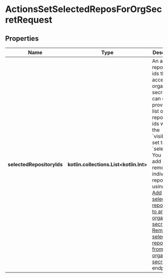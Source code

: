 
# ActionsSetSelectedReposForOrgSecretRequest

## Properties
Name | Type | Description | Notes
------------ | ------------- | ------------- | -------------
**selectedRepositoryIds** | **kotlin.collections.List&lt;kotlin.Int&gt;** | An array of repository ids that can access the organization secret. You can only provide a list of repository ids when the &#x60;visibility&#x60; is set to &#x60;selected&#x60;. You can add and remove individual repositories using the [Add selected repository to an organization secret](https://docs.github.com/rest/actions/secrets#add-selected-repository-to-an-organization-secret) and [Remove selected repository from an organization secret](https://docs.github.com/rest/actions/secrets#remove-selected-repository-from-an-organization-secret) endpoints. | 



